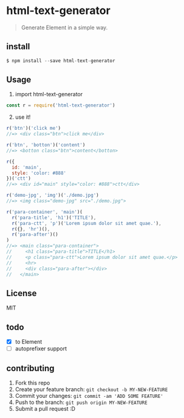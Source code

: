 # html-text-generator
> Generate Element in a simple way.

## install
```javascript
$ npm install --save html-text-generator
```

## Usage
1. import html-text-generator
```javascript
const r = require('html-text-generator')
```

2. use it!
```javascript
r('btn')('click me')
//=> <div class="btn">click me</div>

r('btn', 'botton')('content')
//=> <botton class="btn">content</botton>

r({
  id: 'main',
  style: 'color: #888'
})('ctt')
//=> <div id="main" style="color: #888">ctt</div>

r('demo-jpg', 'img')('./demo.jpg')
//=> <img class="demo-jpg" src="./demo.jpg">

r('para-container', 'main')(
  r('para-title', 'h1')('TITLE'),
  r('para-ctt', 'p')('Lorem ipsum dolor sit amet quae.'),
  r({}, 'hr')(),
  r('para-after')()
)
//=> <main class="para-container">
//     <h1 class="para-title">TITLE</h1>
//     <p class="para-ctt">Lorem ipsum dolor sit amet quae.</p>
//     <hr>
//     <div class="para-after"></div>
//   </main>
```

## License
MIT

## todo
- [x] to Element
- [ ] autoprefixer support

## contributing
1. Fork this repo
2. Create your feature branch: `git checkout -b MY-NEW-FEATURE`
3. Commit your changes: `git commit -am 'ADD SOME FEATURE'`
4. Push to the branch: `git push origin MY-NEW-FEATURE`
5. Submit a pull request :D
